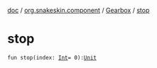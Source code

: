 [doc](../../index.md) / [org.snakeskin.component](../index.md) / [Gearbox](index.md) / [stop](./stop.md)

# stop

`fun stop(index: `[`Int`](https://kotlinlang.org/api/latest/jvm/stdlib/kotlin/-int/index.html)` = 0): `[`Unit`](https://kotlinlang.org/api/latest/jvm/stdlib/kotlin/-unit/index.html)
